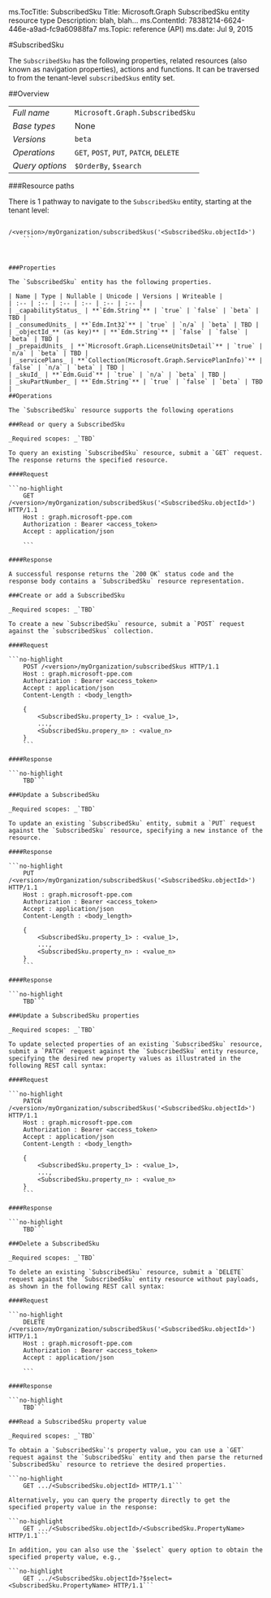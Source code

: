 ms.TocTitle: SubscribedSku
Title: Microsoft.Graph SubscribedSku entity resource type
Description: blah, blah...
ms.ContentId: 78381214-6624-446e-a9ad-fc9a60988fa7
ms.Topic: reference (API)
ms.date: Jul 9, 2015

#SubscribedSku

The `SubscribedSku` has the following properties,  related resources (also known as navigation properties), actions and functions. It can be traversed to from the tenant-level `subscribedSkus` entity set. 

##Overview

|  |  | 
| :-- | :-- | 
| _Full name_ | `Microsoft.Graph.SubscribedSku` | 
| _Base types_ | None | 
| _Versions_ | `beta` | 
| _Operations_ | `GET`, `POST`, `PUT`, `PATCH`, `DELETE` | 
| _Query options_ | `$OrderBy`, `$search` | 
###Resource paths

There is 1 pathway to navigate to the `SubscribedSku` entity, starting at the tenant level: 

```no-highlight
	/<version>/myOrganization/subscribedSkus('<SubscribedSku.objectId>')
	```



###Properties

The `SubscribedSku` entity has the following properties. 

| Name | Type | Nullable | Unicode | Versions | Writeable | 
| :-- | :-- | :-- | :-- | :-- | :-- | 
| _capabilityStatus_ | **`Edm.String`** | `true` | `false` | `beta` | TBD | 
| _consumedUnits_ | **`Edm.Int32`** | `true` | `n/a` | `beta` | TBD | 
| _objectId_** (as key)** | **`Edm.String`** | `false` | `false` | `beta` | TBD | 
| _prepaidUnits_ | **`Microsoft.Graph.LicenseUnitsDetail`** | `true` | `n/a` | `beta` | TBD | 
| _servicePlans_ | **`Collection(Microsoft.Graph.ServicePlanInfo)`** | `false` | `n/a` | `beta` | TBD | 
| _skuId_ | **`Edm.Guid`** | `true` | `n/a` | `beta` | TBD | 
| _skuPartNumber_ | **`Edm.String`** | `true` | `false` | `beta` | TBD | 
##Operations

The `SubscribedSku` resource supports the following operations 

###Read or query a SubscribedSku

_Required scopes: _`TBD` 

To query an existing `SubscribedSku` resource, submit a `GET` request. The response returns the specified resource. 

####Request

```no-highlight
	GET /<version>/myOrganization/subscribedSkus('<SubscribedSku.objectId>') HTTP/1.1
	Host : graph.microsoft-ppe.com
	Authorization : Bearer <access_token>
	Accept : application/json
	
	```

####Response

A successful response returns the `200 OK` status code and the response body contains a `SubscribedSku` resource representation. 

###Create or add a SubscribedSku

_Required scopes: _`TBD` 

To create a new `SubscribedSku` resource, submit a `POST` request against the `subscribedSkus` collection. 

####Request

```no-highlight
	POST /<version>/myOrganization/subscribedSkus HTTP/1.1
	Host : graph.microsoft-ppe.com
	Authorization : Bearer <access_token>
	Accept : application/json
	Content-Length : <body_length>
	
	{
		<SubscribedSku.property_1> : <value_1>,
		...,
		<SubscribedSku.propery_n> : <value_n>
	}
	```

####Response

```no-highlight
	TBD```

###Update a SubscribedSku

_Required scopes: _`TBD` 

To update an existing `SubscribedSku` entity, submit a `PUT` request against the `SubscribedSku` resource, specifying a new instance of the resource. 

####Response

```no-highlight
	PUT /<version>/myOrganization/subscribedSkus('<SubscribedSku.objectId>') HTTP/1.1
	Host : graph.microsoft-ppe.com
	Authorization : Bearer <access_token>
	Accept : application/json
	Content-Length : <body_length>
	
	{
		<SubscribedSku.property_1> : <value_1>,
		...,
		<SubscribedSku.property_n> : <value_n>
	}
	```

####Response

```no-highlight
	TBD```

###Update a SubscribedSku properties

_Required scopes: _`TBD` 

To update selected properties of an existing `SubscribedSku` resource, submit a `PATCH` request against the `SubscribedSku` entity resource, specifying the desired new property values as illustrated in the following REST call syntax: 

####Request

```no-highlight
	PATCH /<version>/myOrganization/subscribedSkus('<SubscribedSku.objectId>') HTTP/1.1
	Host : graph.microsoft-ppe.com
	Authorization : Bearer <access_token>
	Accept : application/json
	Content-Length : <body_length>
	
	{
		<SubscribedSku.property_1> : <value_1>,
		...,
		<SubscribedSku.property_n> : <value_n>
	}
	```

####Response

```no-highlight
	TBD```

###Delete a SubscribedSku

_Required scopes: _`TBD` 

To delete an existing `SubscribedSku` resource, submit a `DELETE` request against the `SubscribedSku` entity resource without payloads, as shown in the following REST call syntax: 

####Request

```no-highlight
	DELETE /<version>/myOrganization/subscribedSkus('<SubscribedSku.objectId>') HTTP/1.1
	Host : graph.microsoft-ppe.com
	Authorization : Bearer <access_token>
	Accept : application/json
	
	```

####Response

```no-highlight
	TBD```

###Read a SubscribedSku property value

_Required scopes: _`TBD` 

To obtain a `SubscribedSku`'s property value, you can use a `GET` request against the `SubscribedSku` entity and then parse the returned `SubscribedSku` resource to retrieve the desired properties. 

```no-highlight
	GET .../<SubscribedSku.objectId> HTTP/1.1```

Alternatively, you can query the property directly to get the specified property value in the response: 

```no-highlight
	GET .../<SubscribedSku.objectId>/<SubscribedSku.PropertyName> HTTP/1.1```

In addition, you can also use the `$select` query option to obtain the specified property value, e.g., 

```no-highlight
	GET .../<SubscribedSku.objectId>?$select=<SubscribedSku.PropertyName> HTTP/1.1```


